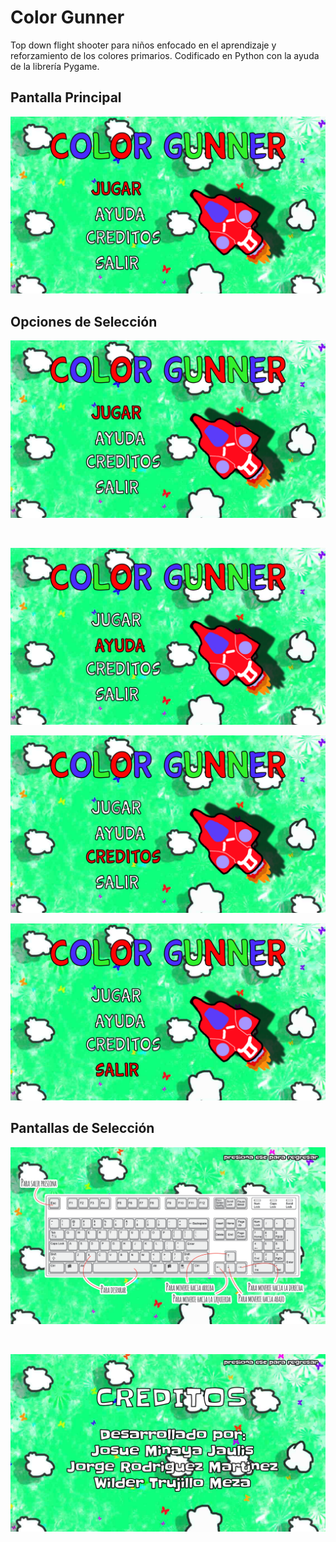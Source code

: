 # Color Gunner
Top down flight shooter para niños enfocado en el aprendizaje y reforzamiento de los colores primarios. Codificado en Python con la ayuda de la librería Pygame.

## Pantalla Principal
<p align="center"> 
<img src="https://github.com/jorgerodriguezm/color-gunner/blob/master/README_images/Pantalla%20Juego.png" alt="Pantalla Principal">
</p>

## Opciones de Selección 

<p align="center"> 
<img src="https://github.com/jorgerodriguezm/color-gunner/blob/master/README_images/Pantalla%20Juego.png" alt="Opciones de Selección - Juego">
</p>
</br>
<p align="center"> 
<img src="https://github.com/jorgerodriguezm/color-gunner/blob/master/README_images/Pantalla%20Ayuda.png" alt="Opciones de Selección - Ayuda">  
</br>
<p align="center"> 
<img src="https://github.com/jorgerodriguezm/color-gunner/blob/master/README_images/Pantalla%20Creditos.png" alt="Opciones de Selección - Créditos"> 
</br>
<p align="center"> 
<img src="https://github.com/jorgerodriguezm/color-gunner/blob/master/README_images/Pantalla%20Salir.png" alt="Opciones de Selección - Salir"> 
  
## Pantallas de Selección

<p align="center"> 
<img src="https://github.com/jorgerodriguezm/color-gunner/blob/master/README_images/Pantalla%20Instrucciones.png" alt="Pantalla de Selección - Ayuda">
</p>
</br>
<p align="center"> 
<img src="https://github.com/jorgerodriguezm/color-gunner/blob/master/Color%20Gunner/Recursos/creditos.png" alt="Pantalla de Selección - Creditos">
</p>
